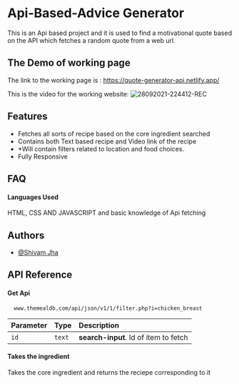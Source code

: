 
# Api-Based-Advice Generator

This is an Api based project and it is used to find a motivational quote based on the API which fetches a random quote from a web url.   
## The Demo of working page

The link to the working page is : https://quote-generator-api.netlify.app/

This is the video for the working website: 
![28092021-224412-REC](https://user-images.githubusercontent.com/71783722/135887787-d9fd7a36-1bb9-47a3-9cfe-d46abcf2b7a4.gif)





## Features

- Fetches all sorts of recipe based on the core ingredient searched  
- Contains both Text based recipe and Video link of the recipe
- *Will contain filters related to location and food choices.
- Fully Responsive 



  
## FAQ

#### Languages Used

HTML, CSS AND JAVASCRIPT and basic knowledge of Api fetching



## Authors

- [@Shivam Jha](https://github.com/shivam-jha2712)

  
## API Reference

#### Get Api

```http
  www.themealdb.com/api/json/v1/1/filter.php?i=chicken_breast
```

| Parameter | Type     | Description                       |
| :-------- | :------- | :-------------------------------- |
| `id`      | `text` | **search-input**. Id of item to fetch |

#### Takes the ingredient

Takes the core ingredient and returns the reciepe corresponding to it

  